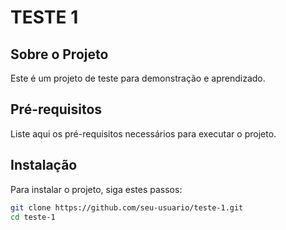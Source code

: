 # TESTE 1

## Sobre o Projeto
Este é um projeto de teste para demonstração e aprendizado.

## Pré-requisitos
Liste aqui os pré-requisitos necessários para executar o projeto.

## Instalação
Para instalar o projeto, siga estes passos:

```bash
git clone https://github.com/seu-usuario/teste-1.git
cd teste-1